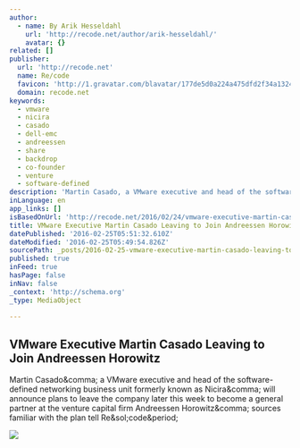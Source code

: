 ```yaml
---
author:
  - name: By Arik Hesseldahl
    url: 'http://recode.net/author/arik-hesseldahl/'
    avatar: {}
related: []
publisher:
  url: 'http://recode.net'
  name: Re/code
  favicon: 'http://1.gravatar.com/blavatar/177de5d0a224a475dfd2f34a1324ee12?s=16'
  domain: recode.net
keywords:
  - vmware
  - nicira
  - casado
  - dell-emc
  - andreessen
  - share
  - backdrop
  - co-founder
  - venture
  - software-defined
description: 'Martin Casado, a VMware executive and head of the software-defined networking business unit formerly known as Nicira, will announce plans to leave the company later this week to become a general partner at the venture capital firm Andreessen Horowitz, sources familiar with the plan tell Re/code.'
inLanguage: en
app_links: []
isBasedOnUrl: 'http://recode.net/2016/02/24/vmware-executive-martin-casado-leaving-to-join-andreessen-horowitz/'
title: VMware Executive Martin Casado Leaving to Join Andreessen Horowitz
datePublished: '2016-02-25T05:51:32.610Z'
dateModified: '2016-02-25T05:49:54.826Z'
sourcePath: _posts/2016-02-25-vmware-executive-martin-casado-leaving-to-join-andreessen-ho.md
published: true
inFeed: true
hasPage: false
inNav: false
_context: 'http://schema.org'
_type: MediaObject

---
```

<article style=""><h1>VMware Executive Martin Casado Leaving to Join Andreessen Horowitz</h1><p>Martin Casado&amp;comma; a VMware executive and head of the software-defined networking business unit formerly known as Nicira&amp;comma; will announce plans to leave the company later this week to become a general partner at the venture capital firm Andreessen Horowitz&amp;comma; sources familiar with the plan tell Re&amp;sol;code&amp;period;</p><img src="https://recodetech.files.wordpress.com/2016/02/martin_casado_vmware_andreessen.jpg?quality=80&amp;strip=info&amp;w=320&amp;strip=info" /></article>